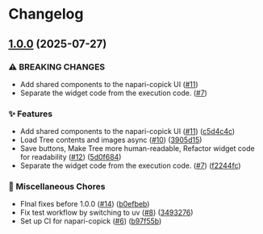 # Changelog

## [1.0.0](https://github.com/copick/napari-copick/compare/napari-copick-v0.0.1...napari-copick-v1.0.0) (2025-07-27)


### ⚠ BREAKING CHANGES

* Add shared components to the napari-copick UI ([#11](https://github.com/copick/napari-copick/issues/11))
* Separate the widget code from the execution code.  ([#7](https://github.com/copick/napari-copick/issues/7))

### ✨ Features

* Add shared components to the napari-copick UI ([#11](https://github.com/copick/napari-copick/issues/11)) ([c5d4c4c](https://github.com/copick/napari-copick/commit/c5d4c4cf63febb937214234303397d74792742d7))
* Load Tree contents and images async ([#10](https://github.com/copick/napari-copick/issues/10)) ([3905d15](https://github.com/copick/napari-copick/commit/3905d159be1db15942649df423c64724421ac591))
* Save buttons, Make Tree more human-readable, Refactor widget code for readability ([#12](https://github.com/copick/napari-copick/issues/12)) ([5d0f684](https://github.com/copick/napari-copick/commit/5d0f6842102e5213c8799a52dace70e42b620011))
* Separate the widget code from the execution code.  ([#7](https://github.com/copick/napari-copick/issues/7)) ([f2244fc](https://github.com/copick/napari-copick/commit/f2244fc6db5bd52e7c391fd04b6c5d09cb3ef1cc))


### 🧹 Miscellaneous Chores

* FInal fixes before 1.0.0 ([#14](https://github.com/copick/napari-copick/issues/14)) ([b0efbeb](https://github.com/copick/napari-copick/commit/b0efbeb2efb68ccdf290c5395f98a780e69b4477))
* Fix test workflow by switching to uv ([#8](https://github.com/copick/napari-copick/issues/8)) ([3493276](https://github.com/copick/napari-copick/commit/3493276a86b6c91259f267a91477bbec338739a0))
* Set up CI for napari-copick ([#6](https://github.com/copick/napari-copick/issues/6)) ([b97f55b](https://github.com/copick/napari-copick/commit/b97f55b6c0e316bd57c5f8fb54a807a5512fc868))
